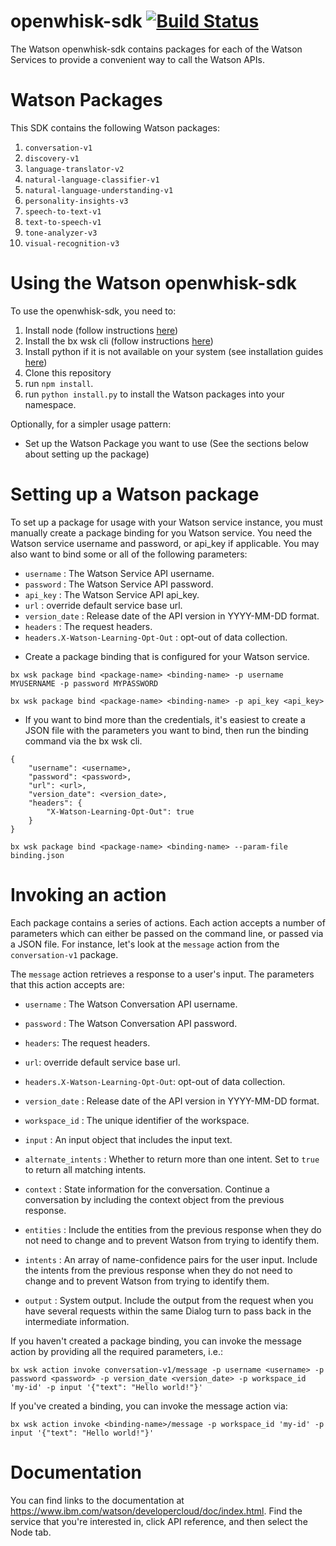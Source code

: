 # openwhisk-sdk [![Build Status](https://travis.ibm.com/Watson/openwhisk-sdk.svg?token=ouxuNEZVg24FqsCxcPYL&branch=master)](https://travis.ibm.com/Watson/openwhisk-sdk)

The Watson openwhisk-sdk contains packages for each of the Watson Services to provide a convenient way to call the Watson APIs.

# Watson Packages

This SDK contains the following Watson packages:

1. `conversation-v1`
2. `discovery-v1`
3. `language-translator-v2`
4. `natural-language-classifier-v1`
5. `natural-language-understanding-v1`
6. `personality-insights-v3`
7. `speech-to-text-v1`
8. `text-to-speech-v1`
9. `tone-analyzer-v3`
10. `visual-recognition-v3`

# Using the Watson openwhisk-sdk

To use the openwhisk-sdk, you need to:

1. Install node (follow instructions [here](https://docs.npmjs.com/getting-started/installing-node))
2. Install the bx wsk cli (follow instructions [here](https://console.bluemix.net/docs/openwhisk/bluemix_cli.html#cloudfunctions_cli))
3. Install python if it is not available on your system (see installation guides [here](http://docs.python-guide.org/en/latest/starting/installation/))
4. Clone this repository
5. run `npm install`.
6. run `python install.py` to install the Watson packages into your namespace.

Optionally, for a simpler usage pattern:

* Set up the Watson Package you want to use (See the sections below about setting up the package)

# Setting up a Watson package

To set up a package for usage with your Watson service instance, you must manually create a package binding for you Watson service. You need the Watson service username and password, or api_key if applicable. You may also want to bind some or all of the following parameters:

* `username` : The Watson Service API username.
* `password` : The Watson Service API password.
* `api_key` : The Watson Service API api_key.
* `url` : override default service base url.
* `version_date` : Release date of the API version in YYYY-MM-DD format.
* `headers` : The request headers.
* `headers.X-Watson-Learning-Opt-Out` : opt-out of data collection.

- Create a package binding that is configured for your Watson service.

```
bx wsk package bind <package-name> <binding-name> -p username MYUSERNAME -p password MYPASSWORD
```

```
bx wsk package bind <package-name> <binding-name> -p api_key <api_key>
```

* If you want to bind more than the credentials, it's easiest to create a JSON file with the parameters you want to bind, then run the binding command via the bx wsk cli.

```
{
    "username": <username>,
    "password": <password>,
    "url": <url>,
    "version_date": <version_date>,
    "headers": {
        "X-Watson-Learning-Opt-Out": true
    }
}
```

```
bx wsk package bind <package-name> <binding-name> --param-file binding.json
```

# Invoking an action

Each package contains a series of actions. Each action accepts a number of parameters which can either be passed on the command line, or passed via a JSON file. For instance, let's look at the `message` action from the `conversation-v1` package.

The `message` action retrieves a response to a user's input. The parameters that this action accepts are:

* `username` : The Watson Conversation API username.

* `password` : The Watson Conversation API password.

* `headers`: The request headers.

* `url`: override default service base url.

* `headers.X-Watson-Learning-Opt-Out`: opt-out of data collection.

* `version_date` : Release date of the API version in YYYY-MM-DD format.

* `workspace_id` : The unique identifier of the workspace.

* `input` : An input object that includes the input text.

* `alternate_intents` : Whether to return more than one intent. Set to `true` to return all matching intents.

* `context` : State information for the conversation. Continue a conversation by including the context object from the previous response.

* `entities` : Include the entities from the previous response when they do not need to change and to prevent Watson from trying to identify them.

* `intents` : An array of name-confidence pairs for the user input. Include the intents from the previous response when they do not need to change and to prevent Watson from trying to identify them.

* `output` : System output. Include the output from the request when you have several requests within the same Dialog turn to pass back in the intermediate information.

If you haven't created a package binding, you can invoke the message action by providing all the required parameters, i.e.:

```
bx wsk action invoke conversation-v1/message -p username <username> -p password <password> -p version_date <version_date> -p workspace_id 'my-id' -p input '{"text": "Hello world!"}'
```

If you've created a binding, you can invoke the message action via:

```
bx wsk action invoke <binding-name>/message -p workspace_id 'my-id' -p input '{"text": "Hello world!"}'
```

# Documentation

You can find links to the documentation at https://www.ibm.com/watson/developercloud/doc/index.html. Find the service that you're interested in, click API reference, and then select the Node tab.
